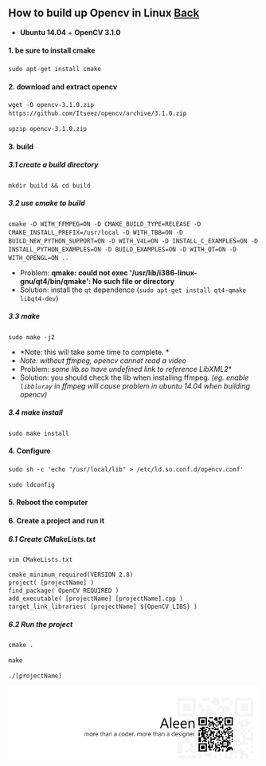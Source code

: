 ## How to build up Opencv in Linux [Back](./qa.md)

- **Ubuntu 14.04** + **OpenCV 3.1.0**

#### 1. be sure to install cmake

`sudo apt-get install cmake`

#### 2. download and extract opencv

`wget -O opencv-3.1.0.zip https://github.com/Itseez/opencv/archive/3.1.0.zip`

`upzip opencv-3.1.0.zip`

#### 3. build

##### 3.1 create a build directory

`mkdir build && cd build`

##### 3.2 use cmake to build

`cmake -D WITH_FFMPEG=ON -D CMAKE_BUILD_TYPE=RELEASE -D CMAKE_INSTALL_PREFIX=/usr/local -D WITH_TBB=ON -D BUILD_NEW_PYTHON_SUPPORT=ON -D WITH_V4L=ON -D INSTALL_C_EXAMPLES=ON -D INSTALL_PYTHON_EXAMPLES=ON -D BUILD_EXAMPLES=ON -D WITH_QT=ON -D WITH_OPENGL=ON ..`

- Problem: **qmake: could not exec '/usr/lib/i386-linux-gnu/qt4/bin/qmake': No such file or directory**
- Solution: install the `qt` dependence (`sudo apt-get install qt4-qmake libqt4-dev`)

##### 3.3 make

`sudo make -j2`

- *Note: this will take some time to complete. *
- *Note: without ffmpeg, opencv cannot read a video*
- Problem: **some lib*.so have undefined link to reference LibXML2**
- Solution: you should check the lib when installing ffmpeg. *(eg. enable `libbluray` in ffmpeg will cause problem in ubuntu 14.04 when building opencv)*

##### 3.4 make install

`sudo make install`

#### 4. Configure

`sudo sh -c 'echo "/usr/local/lib" > /etc/ld.so.conf.d/opencv.conf'`

`sudo ldconfig`

#### 5. Reboot the computer

#### 6. Create a project and run it

##### 6.1 Create CMakeLists.txt

`vim CMakeLists.txt`
```
cmake_minimum_required(VERSION 2.8)
project( [projectName] )
find_package( OpenCV REQUIRED )
add_executable( [projectName] [projectName].cpp )
target_link_libraries( [projectName] ${OpenCV_LIBS} )
```

##### 6.2 Run the project

`cmake .`

`make`

`./[projectName]`

<a href="http://aleen42.github.io/" target="_blank" ><img src="./../pic/tail.gif"></a>
